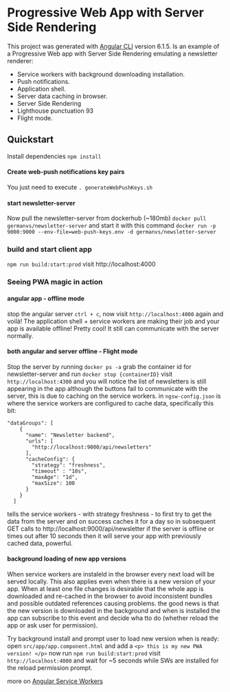 # Progressive Web App with Server Side Rendering 
This project was generated with [Angular CLI](https://github.com/angular/angular-cli) version 6.1.5.
Is an example of a Progressive Web app with Server Side Rendering emulating a newsletter renderer:
* Service workers with background downloading installation.
* Push notifications. 
* Application shell.
* Server data caching in browser.
* Server Side Rendering
* Lighthouse punctuation 93
* Flight mode.

## Quickstart
Install dependencies `npm install`

#### Create web-push notifications key pairs ####
You just need to execute `. generateWebPushKeys.sh`

#### start newsletter-server ####
Now pull the newsletter-server from dockerhub (~180mb)
`docker pull germanvs/newsletter-server`
and start it with this command 
`docker run -p 9000:9000 --env-file=web-push-keys.env -d germanvs/newsletter-server`

### build and start client app ###
`npm run build:start:prod`
visit http://localhost:4000

### Seeing PWA magic in action
#### angular app - offline mode ####
stop the angular server `ctrl + c`, now visit `http://localhost:4000` again and voilà!
The application shell + service workers are making their job and your app is available offline! 
Pretty cool! It still can communicate with the server normally. 

#### both angular and server offline - Flight mode ####
Stop the server by running `docker ps -a` grab the container id for newsletter-server and run `docker stop {containerID}`
visit `http://localhost:4300` and you will notice the list of newsletters is still appearing in the app although the 
buttons fail to communicate with the server, this is due to caching on the service workers.
in `ngsw-config.json` is where the service workers are configured to cache data, specifically this bit:
```$xslt
"dataGroups": [
    {
      "name": "Newsletter backend",
      "urls": [
        "http://localhost:9000/api/newsletters"
      ],
      "cacheConfig": {
        "strategy": "freshness",
        "timeout" : "10s",
        "maxAge": "1d",
        "maxSize": 100
      }
    }
  ]
```
tells the service workers - with strategy freshness - to first try to get the data from the server and on success 
caches it for a day so in subsequent GET calls to http://localhost:9000/api/newsletter if the server is 
offline or times out after 10 seconds then it will serve your app with previously cached data, powerful.

#### background loading of new app versions
When service workers are instaleld in the browser every next load will be served locally.
This also applies even when there is a new version of your app. When at least one file changes
is desirable that the whole app is downloaded and re-cached in the browser to avoid inconsistent bundles and possible
outdated references causing problems. 
the good news is that the new version is downloaded in the background and when is installed the app can subscribe to this event and decide wha tto do 
(whether reload the app or ask user for permission).

Try background install and prompt user to load new version when is ready:
open `src/app/app.component.html` and add a `<p> this is my new PWA version! </p>`
now run `npm run build:start:prod`
visit `http://localhost:4000` and wait for ~5 seconds while SWs are installed for the reload permission prompt.

more on [Angular Service Workers](https://angular.io/guide/service-worker-intro)
